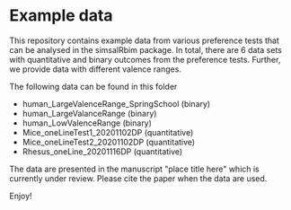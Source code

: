 # Example data
This repository contains example data from various preference tests that can be analysed in the simsalRbim package. 
In total, there are 6 data sets with quantitative and binary outcomes from the preference tests.
Further, we provide data with different valence ranges. 

The following data can be found in this folder
  * human_LargeValenceRange_SpringSchool (binary)
  * human_LargeValanceRange (binary)
  * human_LowValenceRange (binary)
  * Mice_oneLineTest1_20201102DP (quantitative)
  * Mice_oneLineTest2_20201102DP (quantitative)
  * Rhesus_oneLine_20201116DP (quantitative)

The data are presented in the manuscript "place title here" which is currently under review.
Please cite the paper when the data are used.

Enjoy!
